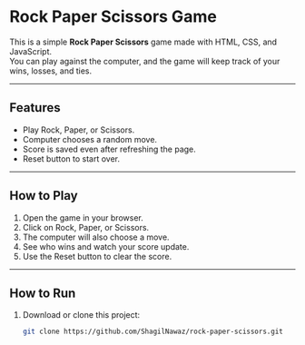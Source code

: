 # Rock Paper Scissors Game

This is a simple **Rock Paper Scissors** game made with HTML, CSS, and JavaScript.  
You can play against the computer, and the game will keep track of your wins, losses, and ties.

---

## Features
- Play Rock, Paper, or Scissors.
- Computer chooses a random move.
- Score is saved even after refreshing the page.
- Reset button to start over.

---

## How to Play
1. Open the game in your browser.
2. Click on Rock, Paper, or Scissors.
3. The computer will also choose a move.
4. See who wins and watch your score update.
5. Use the Reset button to clear the score.

---

## How to Run
1. Download or clone this project:
   ```bash
   git clone https://github.com/ShagilNawaz/rock-paper-scissors.git
